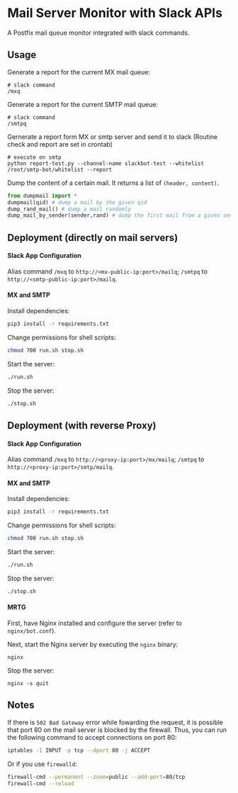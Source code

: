 # Mail Server Monitor with Slack APIs
A Postfix mail queue monitor integrated with slack commands.
## Usage
Generate a report for the current MX mail queue:
```
# slack command
/mxq
```
Generate a report for the current SMTP mail queue:
```
# slack command
/smtpq
```
Gernerate a report form MX or smtp server and send it to slack
(Routine check and report are set in crontab)
```
# execute on smtp
python report-test.py --channel-name slackbot-test --whitelist /root/smtp-bot/whitelist --report
```
Dump the content of a certain mail. It returns a list of `(header, content)`.
```python
from dumpmail import *
dumpmail(qid) # dump a mail by the given qid
dump_rand_mail() # dump a mail randomly
dump_mail_by_sender(sender,rand) # dump the first mail from a given sender, if rand == True then choose a mail randomly
```

## Deployment (directly on mail servers)
#### Slack App Configuration
Alias command `/mxq` to `http://<mx-public-ip:port>/mailq`; `/smtpq` to `http://<smtp-public-ip:port>/mailq`.
#### MX and SMTP
Install dependencies:
```bash
pip3 install -r requirements.txt
``` 
Change permissions for shell scripts:
```bash
chmod 700 run.sh stop.sh
```
Start the server:
```bash
./run.sh
```
Stop the server:
```bash
./stop.sh
```
## Deployment (with reverse Proxy)
#### Slack App Configuration
Alias command `/mxq` to `http://<proxy-ip:port>/mx/mailq`; `/smtpq` to `http://<proxy-ip:port>/smtp/mailq`.
#### MX and SMTP
Install dependencies:
```bash
pip3 install -r requirements.txt
``` 
Change permissions for shell scripts:
```bash
chmod 700 run.sh stop.sh
```
Start the server:
```bash
./run.sh
```
Stop the server:
```bash
./stop.sh
```
#### MRTG
First, have Nginx installed and configure the server (refer to `nginx/bot.conf`).

Next, start the Nginx server by executing the `nginx` binary:
```
nginx
```
Stop the server:
```
nginx -s quit
```
## Notes
If there is `502 Bad Gateway` error while fowarding the request, it is possible that port 80 on the mail server is blocked by the firewall. Thus, you can run the following command to accept connections on port 80:
```bash
iptables -I INPUT -p tcp --dport 80 -j ACCEPT
```
Or if you use `firewalld`:
```bash
firewall-cmd --permanent --zone=public --add-port=80/tcp 
firewall-cmd --reload
```
